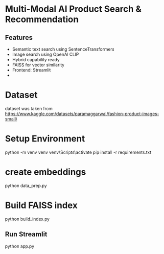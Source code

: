 # Multi-Modal AI Product Search & Recommendation

## Features
- Semantic text search using SentenceTransformers
- Image search using OpenAI CLIP
- Hybrid capability ready
- FAISS for vector similarity
- Frontend: Streamlit
- 
# Dataset
dataset was taken from https://www.kaggle.com/datasets/paramaggarwal/fashion-product-images-small/


# Setup Environment
python -m venv venv
venv\Scripts\activate
pip install -r requirements.txt

# create embeddings
python data_prep.py 

# Build FAISS index
python build_index.py 

## Run Streamlit
python app.py



